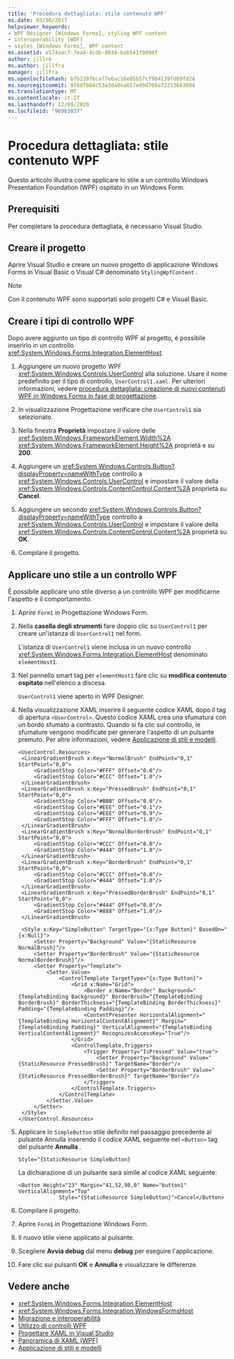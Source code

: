 ```yaml
---
title: 'Procedura dettagliata: stile contenuto WPF'
ms.date: 03/30/2017
helpviewer_keywords:
- WPF Designer [Windows Forms], styling WPF content
- interoperability [WDF]
- styles [Windows Forms], WPF content
ms.assetid: e574aac7-7ea4-4cdb-8034-bab541f000df
author: jillre
ms.author: jillfra
manager: jillfra
ms.openlocfilehash: b7b23976caf7e6ac16e05b57cf904139fd89fd24
ms.sourcegitcommit: 9f6df084c53a3da0ea657ed0d708a72213683084
ms.translationtype: MT
ms.contentlocale: it-IT
ms.lasthandoff: 12/09/2020
ms.locfileid: "96963037"
---
```

# <a name="walkthrough-style-wpf-content"></a>Procedura dettagliata: stile contenuto WPF

Questo articolo illustra come applicare lo stile a un controllo Windows Presentation Foundation (WPF) ospitato in un Windows Form.

## <a name="prerequisites"></a>Prerequisiti

Per completare la procedura dettagliata, è necessario Visual Studio.

## <a name="create-the-project"></a>Creare il progetto

Aprire Visual Studio e creare un nuovo progetto di applicazione Windows Forms in Visual Basic o Visual C# denominato `StylingWpfContent` .

> [!NOTE]
> Con il contenuto WPF sono supportati solo progetti C# e Visual Basic.

## <a name="create-the-wpf-control-types"></a>Creare i tipi di controllo WPF

Dopo avere aggiunto un tipo di controllo WPF al progetto, è possibile inserirlo in un controllo <xref:System.Windows.Forms.Integration.ElementHost>.

1. Aggiungere un nuovo progetto WPF <xref:System.Windows.Controls.UserControl> alla soluzione. Usare il nome predefinito per il tipo di controllo, `UserControl1.xaml`. Per ulteriori informazioni, vedere [procedura dettagliata: creazione di nuovi contenuti WPF in Windows Forms in fase di progettazione](walkthrough-creating-new-wpf-content-on-windows-forms-at-design-time.md).

2. In visualizzazione Progettazione verificare che `UserControl1` sia selezionato.

3. Nella finestra **Proprietà** impostare il valore delle <xref:System.Windows.FrameworkElement.Width%2A> <xref:System.Windows.FrameworkElement.Height%2A> proprietà e su **200**.

4. Aggiungere un <xref:System.Windows.Controls.Button?displayProperty=nameWithType> controllo a <xref:System.Windows.Controls.UserControl> e impostare il valore della <xref:System.Windows.Controls.ContentControl.Content%2A> proprietà su **Cancel**.

5. Aggiungere un secondo <xref:System.Windows.Controls.Button?displayProperty=nameWithType> controllo a <xref:System.Windows.Controls.UserControl> e impostare il valore della <xref:System.Windows.Controls.ContentControl.Content%2A> proprietà su **OK**.

6. Compilare il progetto.

## <a name="apply-a-style-to-a-wpf-control"></a>Applicare uno stile a un controllo WPF

È possibile applicare uno stile diverso a un controllo WPF per modificarne l'aspetto e il comportamento.

1. Aprire `Form1` in Progettazione Windows Form.

1. Nella **casella degli strumenti** fare doppio clic su `UserControl1` per creare un'istanza di `UserControl1` nel form.

   L'istanza di `UserControl1` viene inclusa in un nuovo controllo <xref:System.Windows.Forms.Integration.ElementHost> denominato `elementHost1`.

1. Nel pannello smart tag per `elementHost1` fare clic su **modifica contenuto ospitato** nell'elenco a discesa.

   `UserControl1` viene aperto in WPF Designer.

1. Nella visualizzazione XAML inserire il seguente codice XAML dopo il tag di apertura `<UserControl>`. Questo codice XAML crea una sfumatura con un bordo sfumato a contrasto. Quando si fa clic sul controllo, le sfumature vengono modificate per generare l'aspetto di un pulsante premuto. Per altre informazioni, vedere [Applicazione di stili e modelli](/dotnet/desktop-wpf/fundamentals/styles-templates-overview).

   ```xaml
   <UserControl.Resources>
    <LinearGradientBrush x:Key="NormalBrush" EndPoint="0,1" StartPoint="0,0">
        <GradientStop Color="#FFF" Offset="0.0"/>
        <GradientStop Color="#CCC" Offset="1.0"/>
    </LinearGradientBrush>
    <LinearGradientBrush x:Key="PressedBrush" EndPoint="0,1" StartPoint="0,0">
        <GradientStop Color="#BBB" Offset="0.0"/>
        <GradientStop Color="#EEE" Offset="0.1"/>
        <GradientStop Color="#EEE" Offset="0.9"/>
        <GradientStop Color="#FFF" Offset="1.0"/>
    </LinearGradientBrush>
    <LinearGradientBrush x:Key="NormalBorderBrush" EndPoint="0,1" StartPoint="0,0">
        <GradientStop Color="#CCC" Offset="0.0"/>
        <GradientStop Color="#444" Offset="1.0"/>
    </LinearGradientBrush>
    <LinearGradientBrush x:Key="BorderBrush" EndPoint="0,1" StartPoint="0,0">
        <GradientStop Color="#CCC" Offset="0.0"/>
        <GradientStop Color="#444" Offset="1.0"/>
    </LinearGradientBrush>
    <LinearGradientBrush x:Key="PressedBorderBrush" EndPoint="0,1" StartPoint="0,0">
        <GradientStop Color="#444" Offset="0.0"/>
        <GradientStop Color="#888" Offset="1.0"/>
    </LinearGradientBrush>

    <Style x:Key="SimpleButton" TargetType="{x:Type Button}" BasedOn="{x:Null}">
        <Setter Property="Background" Value="{StaticResource NormalBrush}"/>
        <Setter Property="BorderBrush" Value="{StaticResource NormalBorderBrush}"/>
        <Setter Property="Template">
            <Setter.Value>
                <ControlTemplate TargetType="{x:Type Button}">
                    <Grid x:Name="Grid">
                        <Border x:Name="Border" Background="{TemplateBinding Background}" BorderBrush="{TemplateBinding BorderBrush}" BorderThickness="{TemplateBinding BorderThickness}" Padding="{TemplateBinding Padding}"/>
                        <ContentPresenter HorizontalAlignment="{TemplateBinding HorizontalContentAlignment}" Margin="{TemplateBinding Padding}" VerticalAlignment="{TemplateBinding VerticalContentAlignment}" RecognizesAccessKey="True"/>
                    </Grid>
                    <ControlTemplate.Triggers>
                        <Trigger Property="IsPressed" Value="true">
                            <Setter Property="Background" Value="{StaticResource PressedBrush}" TargetName="Border"/>
                            <Setter Property="BorderBrush" Value="{StaticResource PressedBorderBrush}" TargetName="Border"/>
                        </Trigger>
                    </ControlTemplate.Triggers>
                </ControlTemplate>
            </Setter.Value>
        </Setter>
    </Style>
   </UserControl.Resources>
   ```

1. Applicare lo `SimpleButton` stile definito nel passaggio precedente al pulsante Annulla inserendo il codice XAML seguente nel `<Button>` tag del pulsante **Annulla** .

   ```xaml
   Style="{StaticResource SimpleButton}
   ```

   La dichiarazione di un pulsante sarà simile al codice XAML seguente:

   ```xaml
   <Button Height="23" Margin="41,52,98,0" Name="button1" VerticalAlignment="Top"
                Style="{StaticResource SimpleButton}">Cancel</Button>
   ```

1. Compilare il progetto.

1. Aprire `Form1` in Progettazione Windows Form.

1. Il nuovo stile viene applicato al pulsante.

1. Scegliere **Avvia debug** dal menu **debug** per eseguire l'applicazione.

1. Fare clic sui pulsanti **OK** e **Annulla** e visualizzare le differenze.

## <a name="see-also"></a>Vedere anche

- <xref:System.Windows.Forms.Integration.ElementHost>
- <xref:System.Windows.Forms.Integration.WindowsFormsHost>
- [Migrazione e interoperabilità](/dotnet/framework/wpf/advanced/migration-and-interoperability)
- [Utilizzo di controlli WPF](using-wpf-controls.md)
- [Progettare XAML in Visual Studio](/visualstudio/xaml-tools/designing-xaml-in-visual-studio)
- [Panoramica di XAML (WPF)](/dotnet/desktop-wpf/fundamentals/xaml)
- [Applicazione di stili e modelli](/dotnet/desktop-wpf/fundamentals/styles-templates-overview)
